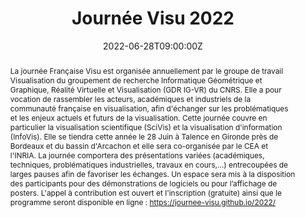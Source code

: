 ---
draft: false
title: "Journée Visu 2022"

event: JGTMG2022
event_url: https://journee-visu.github.io/2022/ 

location: "Amphithéâtre du LaBRI"
address:
  street: 351 cours de la Libération
  city: Talence
  postcode: '33400'
  country: France

summary: "Journée Visu 2022"
abstract: "
La journée Française Visu est organisée annuellement par le groupe de travail Visualisation du groupement de recherche Informatique Géométrique et Graphique, Réalité Virtuelle et Visualisation (GDR IG-VR) du CNRS. Elle a pour vocation de rassembler les acteurs, académiques et industriels de la communauté française en visualisation, afin d'échanger sur les problématiques et les enjeux actuels et futurs de la visualisation. Cette journée couvre en particulier la visualisation scientifique (SciVis) et la visualisation d'information (InfoVis).\n
Elle se tiendra cette année le 28 Juin à Talence en Gironde près de Bordeaux et du bassin d'Arcachon et elle sera co-organisée par le CEA et l'INRIA. La journée comportera des présentations variées (académiques, techniques, problématiques industrielles, travaux en cours,...) entrecoupées de larges pauses afin de favoriser les échanges. Un espace sera mis à la disposition des participants pour des démonstrations de logiciels ou pour l’affichage de posters.\n
L'appel à contribution est ouvert et l'inscription (gratuite) ainsi que le programme seront disponible en ligne : https://journee-visu.github.io/2022/
"

# Talk start and end times.
#   End time can optionally be hidden by prefixing the line with `#`.
date: "2022-06-28T09:00:00Z"
date_end: "2022-06-28T16:00:00Z"
all_day: false

# Schedule page publish date (NOT talk date).
publishDate: "2022-03-07"

authors: 
  - Jonathan Sarton
  - Romain Vuillemot
tags: []

# Is this a featured talk? (true/false)
featured: false

# image:
#   caption: 'Image credit: [**Unsplash**](https://unsplash.com/photos/bzdhc5b3Bxs)'
#   focal_point: Right

url_code: ""
url_pdf: ""
url_slides: ""
url_video: ""

# Markdown Slides (optional).
#   Associate this talk with Markdown slides.
#   Simply enter your slide deck's filename without extension.
#   E.g. `slides = "example-slides"` references `content/slides/example-slides.md`.
#   Otherwise, set `slides = ""`.
slides:

# Projects (optional).
#   Associate this post with one or more of your projects.
#   Simply enter your project's folder or file name without extension.
#   E.g. `projects = ["internal-project"]` references `content/project/deep-learning/index.md`.
#   Otherwise, set `projects = []`.
projects:
---